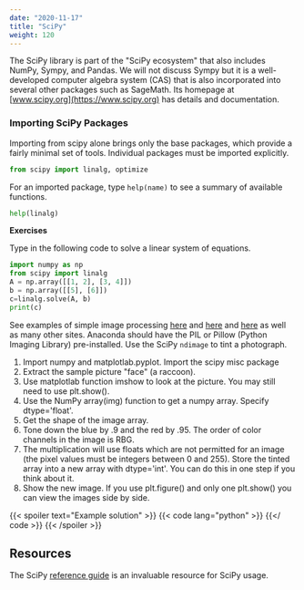 ```yaml
---
date: "2020-11-17"
title: "SciPy"
weight: 120
---
```


The SciPy library is part of the "SciPy ecosystem" that also includes NumPy, Sympy, and Pandas.  We will not discuss Sympy but it is a well-developed computer algebra system (CAS) that is also incorporated into several other packages such as SageMath.
Its homepage at [www.scipy.org](https://www.scipy.org) has details and documentation.  

### Importing SciPy Packages

Importing from scipy alone brings only the base packages, which provide a fairly minimal set of tools.  Individual packages must be imported explicitly.

```python
from scipy import linalg, optimize
```

For an imported package, type `help(name)` to see a summary of available functions.

```python
help(linalg)
```

**Exercises**

Type in the following code to solve a linear system of equations.

```python
import numpy as np
from scipy import linalg
A = np.array([[1, 2], [3, 4]])
b = np.array([[5], [6]])
c=linalg.solve(A, b)
print(c)
```

See examples of simple image processing [here](https://www.tutorialspoint.com/scipy/scipy_ndimage.htm) and [here](https://data-flair.training/blogs/image-processing-with-scipy-and-numpy/) and [here](https://note.nkmk.me/en/python-numpy-image-processing/) as well as many other sites.  Anaconda should have the PIL or Pillow (Python Imaging Library) pre-installed.
Use the SciPy `ndimage` to tint a photograph.
1. Import numpy and matplotlab.pyplot. Import the scipy misc package
2. Extract the sample picture "face" (a raccoon).
3. Use matplotlab function imshow to look at the picture.  You may still need to use plt.show().
4. Use the NumPy array(img) function to get a numpy array. Specify dtype='float'.
5. Get the shape of the image array.
6. Tone down the blue by .9 and the red by .95.  The order of color channels in the image is RBG.
7. The multiplication will use floats which are not permitted for an image (the pixel values must be integers between 0 and 255).  Store the tinted array into a new array with dtype='int'.  You can do this in one step if you think about it.
8. Show the new image.  If you use plt.figure() and only one plt.show() you can view the images side by side.

{{< spoiler text="Example solution" >}}
{{< code lang="python" >}}
    [](/content/courses/python-introduction/exercises/scipy_img.py)
{{</ code >}}
{{< /spoiler >}}

## Resources

The SciPy [reference guide](https://docs.scipy.org/doc/scipy/reference/) is an invaluable resource for SciPy usage.
